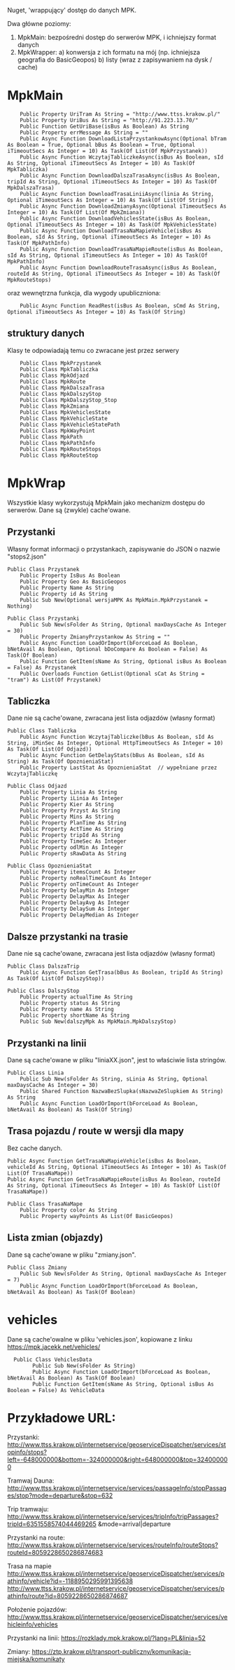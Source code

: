 ﻿
Nuget, 'wrappujący' dostęp do danych MPK.

Dwa główne poziomy:

1) MpkMain: bezpośredni dostęp do serwerów MPK, i ichniejszy format danych
2) MpkWrapper:
a) konwersja z ich formatu na mój (np. ichniejsza geografia do BasicGeopos)
b) listy (wraz z zapisywaniem na dysk / cache)


# MpkMain

        Public Property UriTram As String = "http://www.ttss.krakow.pl/"
        Public Property UriBus As String = "http://91.223.13.70/"
        Public Function GetUriBase(isBus As Boolean) As String
        Public Property errMessage As String = ""
        Public Async Function DownloadListaPrzystankowAsync(Optional bTram As Boolean = True, Optional bBus As Boolean = True, Optional iTimeoutSecs As Integer = 10) As Task(Of List(Of MpkPrzystanek))
        Public Async Function WczytajTabliczkeAsync(isBus As Boolean, sId As String, Optional iTimeoutSecs As Integer = 10) As Task(Of MpkTabliczka)
        Public Async Function DownloadDalszaTrasaAsync(isBus As Boolean, tripId As String, Optional iTimeoutSecs As Integer = 10) As Task(Of MpkDalszaTrasa)
        Public Async Function DownloadTrasaLiniiAsync(linia As String, Optional iTimeoutSecs As Integer = 10) As Task(Of List(Of String))
        Public Async Function DownloadZmianyAsync(Optional iTimeoutSecs As Integer = 10) As Task(Of List(Of MpkZmiana))
        Public Async Function DownloadVehiclesState(isBus As Boolean, Optional iTimeoutSecs As Integer = 10) As Task(Of MpkVehiclesState)
        Public Async Function DownloadTrasaNaMapieVehicle(isBus As Boolean, sId As String, Optional iTimeoutSecs As Integer = 10) As Task(Of MpkPathInfo)
        Public Async Function DownloadTrasaNaMapieRoute(isBus As Boolean, sId As String, Optional iTimeoutSecs As Integer = 10) As Task(Of MpkPathInfo)
        Public Async Function DownloadRouteTrasaAsync(isBus As Boolean, routeId As String, Optional iTimeoutSecs As Integer = 10) As Task(Of MpkRouteStops)

 oraz wewnętrzna funkcja, dla wygody upubliczniona:

        Public Async Function ReadRest(isBus As Boolean, sCmd As String, Optional iTimeoutSecs As Integer = 10) As Task(Of String)

## struktury danych

Klasy te odpowiadają temu co zwracane jest przez serwery

        Public Class MpkPrzystanek
        Public Class MpkTabliczka
        Public Class MpkOdjazd
        Public Class MpkRoute
        Public Class MpkDalszaTrasa
        Public Class MpkDalszyStop
        Public Class MpkDalszyStop_Stop
        Public Class MpkZmiana
        Public Class MpkVehiclesState
        Public Class MpkVehicleState
        Public Class MpkVehicleStatePath
        Public Class MpkWayPoint
        Public Class MpkPath
        Public Class MpkPathInfo
        Public Class MpkRouteStops
        Public Class MpkRouteStop

# MpkWrap

 Wszystkie klasy wykorzystują MpkMain jako mechanizm dostępu do serwerów. Dane są (zwykle) cache'owane.

## Przystanki

 Własny format informacji o przystankach, zapisywanie do JSON o nazwie "stops2.json"

    Public Class Przystanek
        Public Property IsBus As Boolean
        Public Property Geo As BasicGeopos
        Public Property Name As String
        Public Property id As String
        Public Sub New(Optional wersjaMPK As MpkMain.MpkPrzystanek = Nothing)

    Public Class Przystanki
        Public Sub New(sFolder As String, Optional maxDaysCache As Integer = 30)
        Public Property ZmianyPrzystankow As String = ""
        Public Async Function LoadOrImport(bForceLoad As Boolean, bNetAvail As Boolean, Optional bDoCompare As Boolean = False) As Task(Of Boolean)
        Public Function GetItem(sName As String, Optional isBus As Boolean = False) As Przystanek
        Public Overloads Function GetList(Optional sCat As String = "tram") As List(Of Przystanek)


## Tabliczka

 Dane nie są cache'owane, zwracana jest lista odjazdów (własny format)

    Public Class Tabliczka
        Public Async Function WczytajTabliczke(bBus As Boolean, sId As String, iMinSec As Integer, Optional HttpTimeoutSecs As Integer = 10) As Task(Of List(Of Odjazd))
        Public Async Function GetDelayStats(bBus As Boolean, sId As String) As Task(Of OpoznieniaStat)
        Public Property LastStat As OpoznieniaStat  // wypełniane przez WczytajTabliczkę

    Public Class Odjazd
        Public Property Linia As String
        Public Property iLinia As Integer
        Public Property Kier As String
        Public Property Przyst As String
        Public Property Mins As String
        Public Property PlanTime As String
        Public Property ActTime As String
        Public Property tripId As String
        Public Property TimeSec As Integer
        Public Property odlMin As Integer
        Public Property sRawData As String

    Public Class OpoznieniaStat
        Public Property itemsCount As Integer
        Public Property noRealTimeCount As Integer
        Public Property onTimeCount As Integer
        Public Property DelayMin As Integer
        Public Property DelayMax As Integer
        Public Property DelayAvg As Integer
        Public Property DelaySum As Integer
        Public Property DelayMedian As Integer



## Dalsze przystanki na trasie

 Dane nie są cache'owane, zwracana jest lista odjazdów (własny format)

    Public Class DalszaTrip
        Public Async Function GetTrasa(bBus As Boolean, tripId As String) As Task(Of List(Of DalszyStop))

    Public Class DalszyStop
        Public Property actualTime As String
        Public Property status As String
        Public Property name As String
        Public Property shortName As String
        Public Sub New(dalszyMpk As MpkMain.MpkDalszyStop)


## Przystanki na linii

 Dane są cache'owane w pliku "liniaXX.json", jest to właściwie lista stringów.

    Public Class Linia
        Public Sub New(sFolder As String, sLinia As String, Optional maxDaysCache As Integer = 30)
        Public Shared Function NazwaBezSlupka(sNazwaZeSlupkiem As String) As String
        Public Async Function LoadOrImport(bForceLoad As Boolean, bNetAvail As Boolean) As Task(Of String)

## Trasa pojazdu / route w wersji dla mapy

 Bez cache danych.

    Public Async Function GetTrasaNaMapieVehicle(isBus As Boolean, vehicleId As String, Optional iTimeoutSecs As Integer = 10) As Task(Of List(Of TrasaNaMape))
    Public Async Function GetTrasaNaMapieRoute(isBus As Boolean, routeId As String, Optional iTimeoutSecs As Integer = 10) As Task(Of List(Of TrasaNaMape))

    Public Class TrasaNaMape
        Public Property color As String
        Public Property wayPoints As List(Of BasicGeopos)

## Lista zmian (objazdy)

 Dane są cache'owane w pliku "zmiany.json".

    Public Class Zmiany
        Public Sub New(sFolder As String, Optional maxDaysCache As Integer = 7)
        Public Async Function LoadOrImport(bForceLoad As Boolean, bNetAvail As Boolean) As Task(Of Boolean)

# vehicles

 Dane są cache'owalne w pliku 'vehicles.json', kopiowane z linku https://mpk.jacekk.net/vehicles/ 

      Public Class VehiclesData
            Public Sub New(sFolder As String)
            Public Async Function LoadOrImport(bForceLoad As Boolean, bNetAvail As Boolean) As Task(Of Boolean)
            Public Function GetItem(sName As String, Optional isBus As Boolean = False) As VehicleData


# Przykładowe URL:

Przystanki:
http://www.ttss.krakow.pl/internetservice/geoserviceDispatcher/services/stopinfo/stops?left=-648000000&bottom=-324000000&right=648000000&top=324000000

Tramwaj Dauna:
http://www.ttss.krakow.pl/internetservice/services/passageInfo/stopPassages/stop?mode=departure&stop=632

Trip tramwaju:
http://www.ttss.krakow.pl/internetservice/services/tripInfo/tripPassages?tripId=6351558574044469265
&mode=arrival|departure

Przystanki na route:
http://www.ttss.krakow.pl/internetservice/services/routeInfo/routeStops?routeId=8059228650286874683

Trasa na mapie
http://www.ttss.krakow.pl/internetservice/geoserviceDispatcher/services/pathinfo/vehicle?id=-1188950295991395638
http://www.ttss.krakow.pl/internetservice/geoserviceDispatcher/services/pathinfo/route?id=8059228650286874687

Położenie pojazdów:
http://www.ttss.krakow.pl/internetservice/geoserviceDispatcher/services/vehicleinfo/vehicles

Przystanki na linii:
https://rozklady.mpk.krakow.pl/?lang=PL&linia=52

Zmiany:
https://ztp.krakow.pl/transport-publiczny/komunikacja-miejska/komunikaty


